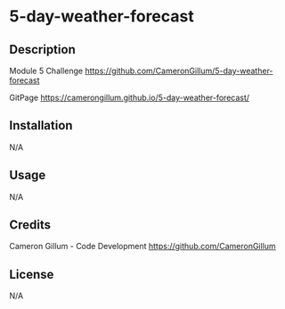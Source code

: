 # 5-day-weather-forecast

## Description

Module 5 Challenge
https://github.com/CameronGillum/5-day-weather-forecast

GitPage
https://camerongillum.github.io/5-day-weather-forecast/

## Installation

N/A

## Usage

N/A

## Credits
Cameron Gillum - Code Development
https://github.com/CameronGillum

## License

N/A
